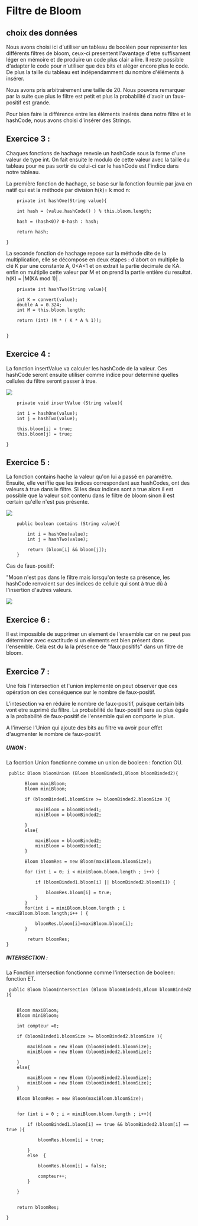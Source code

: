 # Filtre de Bloom

## choix des données

Nous avons choisi ici d'utiliser un tableau de booléen pour representer les différents filtres de bloom, ceux-ci presentent l'avantage d'etre suffisament léger en mémoire et de produire un code plus clair a lire. Il reste possible d'adapter le code pour n'utiliser que des bits et aléger encore plus le code.
De plus la taille du tableau est indépendamment du nombre d'éléments à insérer. 

Nous avons pris arbitrairement une taille de 20. Nous pouvons remarquer par la suite que plus le filtre est petit et plus la probabilité d'avoir un faux-positif est grande.

Pour bien faire la différence entre les éléments insérés dans notre filtre et le hashCode, nous avons choisi d'insérer des Strings.  
## Exercice 3 :
Chaques fonctions de hachage renvoie un hashCode sous la forme d'une valeur de type int. On fait ensuite le modulo de cette valeur avec la taille du tableau pour ne pas sortir de celui-ci car le hashCode est l'indice dans notre tableau.

La première fonction de hachage, se base sur la fonction fournie par java en natif qui est la méthode par division h(k)= k mod n: 

	    private int hashOne(String value){

        int hash = (value.hashCode() ) % this.bloom.length;

        hash = (hash<0)? 0-hash : hash;

        return hash;

    }

La seconde fonction de hachage repose sur la méthode dite de la multiplication, elle se décompose en deux étapes : d'abort on multiplie la clé K par une constante A,  0<A<1 et on extrait la partie decimale de KA.
enfin on multiplie cette valeur par M et on prend la partie entière du resultat.
h(K) = |M(KA mod 1)| .

	    private int hashTwo(String value){

        int K = convert(value);
        double A = 0.324;
        int M = this.bloom.length;

        return (int) (M * ( K * A % 1));


    }

## Exercice 4 :

La fonction insertValue va calculer les hashCode de la valeur. Ces hashCode seront ensuite utiliser comme indice pour determiné quelles cellules du filtre seront passer à true.

![](schema/insertion.PNG)

        private void insertValue (String value){

        int i = hashOne(value);
        int j = hashTwo(value);

        this.bloom[i] = true;
        this.bloom[j] = true;

    }


## Exercice 5 :

La fonction contains hache la valeur qu'on lui a passé en paramêtre. Ensuite, elle veriffie que les indices correspondant aux hashCodes, ont des valeurs à true dans le filtre. Si les deux indices sont a true alors il est possible que la valeur soit contenu dans le filtre de bloom sinon il est certain qu'elle n'est pas présente.

![](schema/presence.PNG)
 

	    public boolean contains (String value){

        	int i = hashOne(value);
        	int j = hashTwo(value);

        	return (bloom[i] && bloom[j]);
    	}
    
Cas de faux-positif:  

"Moon n'est pas dans le filtre mais lorsqu'on teste sa présence, les hashCode renvoient sur des indices de cellule qui sont à true dû à l'insertion d'autres valeurs.

![](schema/faux-positif.PNG)
## Exercice 6 :
Il est impossible de supprimer un element de l'ensemble car on ne peut pas déterminer avec exactitude si un elements est bien présent dans l'ensemble. Cela est du la la présence de "faux positifs" dans un filtre de bloom.

## Exercice 7 : 
Une fois l'intersection et l'union implementé on peut observer que ces opération on des conséquence sur le nombre de faux-positif.

L'intesection va en réduire le nombre de faux-positif, puisque certain bits vont etre suprimé du filtre. La probabilité de faux-positif sera au plus égale a la probabilité de faux-positif de l'ensemble qui en comporte le plus.

A l'inverse l'Union qui ajoute des bits au filtre va avoir pour effet d'augmenter le nombre de faux-positif.

##### UNION :
La focntion Union fonctionne comme un union de booleen : fonction OU.

	 public Bloom bloomUnion (Bloom bloomBinded1,Bloom bloomBinded2){

           Bloom maxiBloom;
           Bloom miniBloom;

           if (bloomBinded1.bloomSize >= bloomBinded2.bloomSize ){

               maxiBloom = bloomBinded1;
               miniBloom = bloomBinded2;

           }
           else{

               maxiBloom = bloomBinded2;
               miniBloom = bloomBinded1;
           }

           Bloom bloomRes = new Bloom(maxiBloom.bloomSize);

           for (int i = 0; i < miniBloom.bloom.length ; i++) {

               if (bloomBinded1.bloom[i] || bloomBinded2.bloom[i]) {

                   bloomRes.bloom[i] = true;
               }
           }
           for(int i = miniBloom.bloom.length ; i <maxiBloom.bloom.length;i++ ) {

               bloomRes.bloom[i]=maxiBloom.bloom[i];
           }

            return bloomRes;
   	}
   ##### INTERSECTION :
   La Fonction intersection fonctionne comme l'intersection de booleen: fonction ET.
   
	 public Bloom bloomIntersection (Bloom bloomBinded1,Bloom bloomBinded2 ){


        Bloom maxiBloom;
        Bloom miniBloom;

        int compteur =0;

        if (bloomBinded1.bloomSize >= bloomBinded2.bloomSize ){

            maxiBloom = new Bloom (bloomBinded1.bloomSize);
            miniBloom = new Bloom (bloomBinded2.bloomSize);

        }
        else{

            maxiBloom = new Bloom (bloomBinded2.bloomSize);
            miniBloom = new Bloom (bloomBinded1.bloomSize);
        }

        Bloom bloomRes = new Bloom(maxiBloom.bloomSize);


        for (int i = 0 ; i < miniBloom.bloom.length ; i++){

            if (bloomBinded1.bloom[i] == true && bloomBinded2.bloom[i] == true ){

                bloomRes.bloom[i] = true;

            }
            else  {

                bloomRes.bloom[i] = false;

                compteur++;
            }

        }


        return bloomRes;

    }

	


